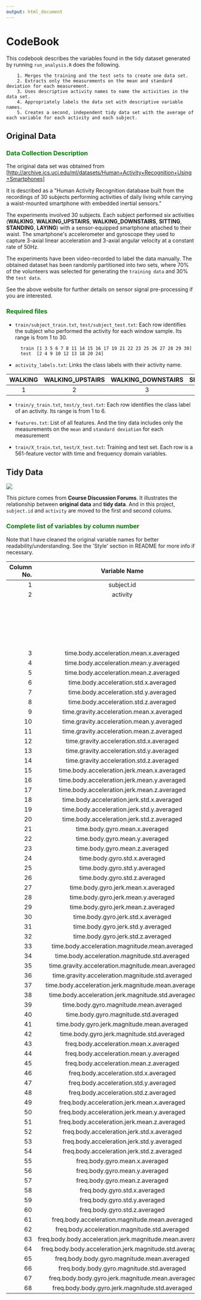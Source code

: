 ```yaml
---
output: html_document
---
```

CodeBook
========================================================
This codebook describes the variables found in the tidy dataset generated by running `run_analysis.R` does the following. 

        1. Merges the training and the test sets to create one data set.
        2. Extracts only the measurements on the mean and standard deviation for each measurement.
        3. Uses descriptive activity names to name the activities in the data set.
        4. Appropriately labels the data set with descriptive variable names.
        5. Creates a second, independent tidy data set with the average of each variable for each activity and each subject.

## Original Data

### <a style='color:green'>Data Collection Description</a>
The original data set was obtained from [http://archive.ics.uci.edu/ml/datasets/Human+Activity+Recognition+Using+Smartphones]

It is described as a "Human Activity Recognition database built from the recordings of 30 subjects performing activities of daily living while carrying a waist-mounted smartphone with embedded inertial sensors."

The experiments involved 30 subjects. Each subject performed six activities (<b>WALKING</b>, <b>WALKING_UPSTAIRS</b>, <b>WALKING_DOWNSTAIRS</b>, <b>SITTING</b>, <b>STANDING</b>, <b>LAYING</b>) with a sensor-equipped smartphone attached to their waist. The smartphone's accelerometer and gyroscope they used to capture 3-axial linear acceleration and 3-axial angular velocity at a constant rate of 50Hz.

The experiments have been video-recorded to label the data manually. The obtained dataset has been randomly partitioned into two sets, where 70% of the volunteers was selected for generating the `training data` and 30% the `test data`. 

See the above website for further details on sensor signal pre-processing if you are interested.

### <a style='color:green'>Required files</a>

- `train/subject_train.txt`, `test/subject_test.txt`: Each row identifies the subject who performed the activity for each window sample. Its range is from 1 to 30.

        train [1 3 5 6 7 8 11 14 15 16 17 19 21 22 23 25 26 27 28 29 30]
        test  [2 4 9 10 12 13 18 20 24]

- `activity_labels.txt`: Links the class labels with their activity name.

|WALKING|WALKING_UPSTAIRS|WALKING_DOWNSTAIRS|SITTING|STANDING|LAYING|
|:-----:|:--------------:|:----------------:|:-----:|:------:|:----:|
|   1   |       2        |        3         |   4   |   5    |  6   |

- `train/y_train.txt`, `test/y_test.txt`: Each row identifies the class label of an activity. Its range is from 1 to 6.

- `features.txt`: List of all features. And the tiny data includes only the measurements on the `mean` and `standard deviation` for each measurement

- `train/X_train.txt`, `test/X_test.txt`: Training and test set. Each row is a 561-feature vector with time and frequency domain variables.

## Tidy Data

<img src="https://coursera-forum-screenshots.s3.amazonaws.com/ab/a2776024af11e4a69d5576f8bc8459/Slide2.png"/>

This picture comes from <b>Course Discussion Forums</b>. It illustrates the relationship between <b>original data</b> and <b>tidy data</b>. And in this project, `subject.id` and `activity` are moved to the first and second colums. 

### <a style='color:green'>Complete list of variables by column number</a>

Note that I have cleaned the original variable names for better readability/understanding.  See the 'Style' section in README for more info if necessary.

| Column No. | Variable Name                                            | Values             |
|-----------:|:--------------------------------------------------------:|--------------------|
| 1          | subject.id                                               | 1-30               |
| 2          | activity                                                 | WALKING            |
|            |                                                          | WALKING_UPSTAIRS   |
|            |                                                          | WALKING_DOWNSTAIRS |
|            |                                                          | SITTING            |
|            |                                                          | STANDING           |
|            |                                                          | LAYING             |
| 3          | time.body.acceleration.mean.x.averaged                   |                    |
| 4          | time.body.acceleration.mean.y.averaged                   |                    |
| 5          | time.body.acceleration.mean.z.averaged                   |                    |
| 6          | time.body.acceleration.std.x.averaged                    |                    |
| 7          | time.body.acceleration.std.y.averaged                    |                    |
| 8          | time.body.acceleration.std.z.averaged                    |                    |
| 9          | time.gravity.acceleration.mean.x.averaged                |                    |
| 10         | time.gravity.acceleration.mean.y.averaged                |                    |
| 11         | time.gravity.acceleration.mean.z.averaged                |                    |
| 12         | time.gravity.acceleration.std.x.averaged                 |                    |
| 13         | time.gravity.acceleration.std.y.averaged                 |                    |
| 14         | time.gravity.acceleration.std.z.averaged                 |                    |
| 15         | time.body.acceleration.jerk.mean.x.averaged              |                    |
| 16         | time.body.acceleration.jerk.mean.y.averaged              |                    |
| 17         | time.body.acceleration.jerk.mean.z.averaged              |                    |
| 18         | time.body.acceleration.jerk.std.x.averaged               |                    |
| 19         | time.body.acceleration.jerk.std.y.averaged               |                    |
| 20         | time.body.acceleration.jerk.std.z.averaged               |                    |
| 21         | time.body.gyro.mean.x.averaged                           |                    |
| 22         | time.body.gyro.mean.y.averaged                           |                    |
| 23         | time.body.gyro.mean.z.averaged                           |                    |
| 24         | time.body.gyro.std.x.averaged                            |                    |
| 25         | time.body.gyro.std.y.averaged                            |                    |
| 26         | time.body.gyro.std.z.averaged                            |                    |
| 27         | time.body.gyro.jerk.mean.x.averaged                      |                    |
| 28         | time.body.gyro.jerk.mean.y.averaged                      |                    |
| 29         | time.body.gyro.jerk.mean.z.averaged                      |                    |
| 30         | time.body.gyro.jerk.std.x.averaged                       |                    |
| 31         | time.body.gyro.jerk.std.y.averaged                       |                    |
| 32         | time.body.gyro.jerk.std.z.averaged                       |                    |
| 33         | time.body.acceleration.magnitude.mean.averaged           |                    |
| 34         | time.body.acceleration.magnitude.std.averaged            |                    |
| 35         | time.gravity.acceleration.magnitude.mean.averaged        |                    |
| 36         | time.gravity.acceleration.magnitude.std.averaged         |                    |
| 37         | time.body.acceleration.jerk.magnitude.mean.averaged      |                    |
| 38         | time.body.acceleration.jerk.magnitude.std.averaged       |                    |
| 39         | time.body.gyro.magnitude.mean.averaged                   |                    |
| 40         | time.body.gyro.magnitude.std.averaged                    |                    |
| 41         | time.body.gyro.jerk.magnitude.mean.averaged              |                    |
| 42         | time.body.gyro.jerk.magnitude.std.averaged               |                    |
| 43         | freq.body.acceleration.mean.x.averaged                   |                    |
| 44         | freq.body.acceleration.mean.y.averaged                   |                    |
| 45         | freq.body.acceleration.mean.z.averaged                   |                    |
| 46         | freq.body.acceleration.std.x.averaged                    |                    |
| 47         | freq.body.acceleration.std.y.averaged                    |                    |
| 48         | freq.body.acceleration.std.z.averaged                    |                    |
| 49         | freq.body.acceleration.jerk.mean.x.averaged              |                    |
| 50         | freq.body.acceleration.jerk.mean.y.averaged              |                    |
| 51         | freq.body.acceleration.jerk.mean.z.averaged              |                    |
| 52         | freq.body.acceleration.jerk.std.x.averaged               |                    |
| 53         | freq.body.acceleration.jerk.std.y.averaged               |                    |
| 54         | freq.body.acceleration.jerk.std.z.averaged               |                    |
| 55         | freq.body.gyro.mean.x.averaged                           |                    |
| 56         | freq.body.gyro.mean.y.averaged                           |                    |
| 57         | freq.body.gyro.mean.z.averaged                           |                    |
| 58         | freq.body.gyro.std.x.averaged                            |                    |
| 59         | freq.body.gyro.std.y.averaged                            |                    |
| 60         | freq.body.gyro.std.z.averaged                            |                    |
| 61         | freq.body.acceleration.magnitude.mean.averaged           |                    |
| 62         | freq.body.acceleration.magnitude.std.averaged            |                    |
| 63         | freq.body.body.acceleration.jerk.magnitude.mean.averaged |                    |
| 64         | freq.body.body.acceleration.jerk.magnitude.std.averaged  |                    |
| 65         | freq.body.body.gyro.magnitude.mean.averaged              |                    |
| 66         | freq.body.body.gyro.magnitude.std.averaged               |                    |
| 67         | freq.body.body.gyro.jerk.magnitude.mean.averaged         |                    |
| 68         | freq.body.body.gyro.jerk.magnitude.std.averaged          |                    |
